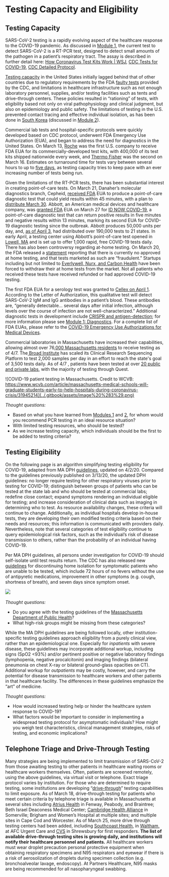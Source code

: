 # Testing Capacity and Eligibility

## Testing Capacity

SARS-CoV-2 testing is a rapidly evolving aspect of the healthcare response to the COVID-19 pandemic. As discussed in [Module 1](https://curriculum.covidstudentresponse.org/module-1-from-bench-to-bedside/clinical-presentation-of-covid-19#diagnostics), the current test to detect SARS-CoV-2 is a RT-PCR test, designed to detect small amounts of the pathogen in a patient’s respiratory tract. The assay is described in further detail here: [How Coronavirus Test Kits Work \| WSJ](https://www.youtube.com/watch?v=tgyzdgf66eM), [CDC Tests for COVID-19](https://www.cdc.gov/coronavirus/2019-ncov/about/testing.html), [CDC Detailed Protocol](https://www.cdc.gov/coronavirus/2019-ncov/downloads/rt-pcr-panel-for-detection-instructions.pdf).

[Testing capacity](https://www.wcvb.com/article/massachusetts-coronavirus-covid-19-testing-update-march-15-2020/31630997#) in the United States initially lagged behind that of other countries due to regulatory requirements by the FDA [faulty tests](https://www.cdc.gov/coronavirus/2019-ncov/about/testing.html) provided by the CDC, and limitations in healthcare infrastructure such as not enough laboratory personnel, supplies, and/or testing facilities such as tents and drive-through centers. These policies resulted in “rationing” of tests, with eligibility based not only on viral pathophysiology and clinical judgment, but also on epidemiology and public safety. The limitations of testing in the U.S. prevented contact tracing and effective individual isolation, as has been done in [South Korea](https://www.npr.org/sections/goatsandsoda/2020/03/13/815441078/south-koreas-drive-through-testing-for-coronavirus-is-fast-and-free) \(discussed in [Module 2](https://curriculum.covidstudentresponse.org/module-2-epidemiology-principles/case-study-south-korea-2020)\).

Commercial lab tests and hospital-specific protocols were quickly developed based on CDC protocol, underwent FDA Emergency Use Authorization \(EUA\), and began to address the need for diagnostics in the United States. On March 13, [Roche](https://www.fiercebiotech.com/medtech/roche-begins-shipping-400-000-coronavirus-test-kits-per-week-u-s) was the first U.S. company to receive FDA EUA for its commercially-developed test kits, with 400,000 of its test kits shipped nationwide every week, and [Thermo Fisher](https://www.fiercebiotech.com/medtech/fda-quickly-oks-its-second-commercial-covid-19-test-from-thermo-fisher) was the second on March 16. Estimates on turnaround time for tests vary between several hours to up to [five days](https://www.labcorp.com/tests/139900/2019-novel-coronavirus-covid-19-naa), as testing capacity tries to keep pace with an ever increasing number of tests being run. 

Given the limitations of the RT-PCR tests, there has been substantial interest in creating point-of-care tests. On March 21, Danaher’s molecular diagnostics branch, Cepheid, [received FDA](https://www.fda.gov/media/136314/download) EUA to produce a point-of-care diagnostic test that could yield results within 45 minutes, with a plan to [distribute March 30](https://www.barrons.com/articles/danaher-stock-subsidiary-fda-covid-19-test-51584969017?mod=article_inline). Abbott, an American medical devices and healthcare company, was [granted FDA](https://abcnews.go.com/Health/rapid-coronavirus-diagnostic-test-provide-results-minutes/story?id=69875037) EUA on March 27 for [ID NOW COVID-19](https://www.alere.com/en/home/product-details/id-now-covid-19.html), a point-of-care diagnostic test that can return positive results in five minutes and negative results within 13 minutes, marking its second EUA for COVID-19 diagnostic testing since the outbreak. Abbott produces 50,000 units per day, and, [as of April 3](https://www.abbott.com/corpnewsroom/product-and-innovation/an-update-on-abbotts-work-on-COVID-19-testing.html), had distributed over 190,000 tests to 21 states. In early April, a testing center using Abbott’s point-of-care test opened in [Lowell, MA](https://www.masslive.com/coronavirus/2020/04/massachusetts-introduces-new-rapid-covid-19-testing-site-offering-up-to-1000-free-tests-daily.html) and is set up to offer 1,000 rapid, free COVID-19 tests daily. There has also been controversy regarding at-home testing. On March 20, the FDA released a [statement](https://www.fda.gov/news-events/press-announcements/coronavirus-covid-19-update-fda-alerts-consumers-about-unauthorized-fraudulent-covid-19-test-kits) reporting that there is currently no approved at home testing, and that tests marketed as such are “fraudulent.” Startups including but not limited to [Everlywell, Nurx, and Carbon Health](https://www.usatoday.com/story/news/investigations/2020/03/31/home-coronavirus-test-fda-shut-them-down-but-they-solution/5080703002/) have been forced to withdraw their at home tests from the market. Not all patients who received these tests have received refunded or had approved COVID-19 testing. 

The first FDA EUA for a serology test was granted to [Cellex on April 1](https://www.fda.gov/media/136622/download). According to the Letter of Authorization, this qualitative test will detect SARS-CoV-2 IgM and IgG antibodies in a patient’s blood. These antibodies are, “generally detectable… several days after initial infection, although levels over the course of infection are not well-characterized.” Additional diagnostic tests in development include [CRISPR and antigen-detection](https://www.nature.com/articles/d41587-020-00010-2); for more information please see [Module 1: Diagnostics](https://curriculum.covidstudentresponse.org/module-1-from-bench-to-bedside/clinical-presentation-of-covid-19#diagnostics). For a complete list of FDA EUAs, please refer to the [COVID-19 Emergency Use Authorizations for Medical Devices](https://www.fda.gov/medical-devices/emergency-situations-medical-devices/emergency-use-authorizations).

Commercial laboratories in Massachusetts have increased their capabilities, allowing almost over 76[,000 Massachusetts residents](https://www.mass.gov/info-details/covid-19-cases-quarantine-and-monitoring) to receive testing as of 4/7. The[ Broad Institute](https://www.broadinstitute.org/news/broad-institute%E2%80%99s-clia-certified-testing-center-begins-processing-covid-19-patient-samples) has scaled its Clinical Research Sequencing Platform to test 2,000 samples per day in an effort to reach the state's goal of 3,500 tests daily. As of 4/7 , patients have been tested at over [20 public and private labs](https://www.mass.gov/info-details/covid-19-cases-quarantine-and-monitoring), with the majority of testing through Quest.

![COVID-19 patient testing in Massachusetts. Credit to WCVB: https://www.wcvb.com/article/massachusetts-medical-schools-will-graduate-students-early-to-help-hospitals-during-coronavirus-crisis/31945214](../.gitbook/assets/image%20%283%29.png)

_Thought questions:_

* Based on what you have learned from [Modules 1](https://futuremdvscovid.gitbook.io/covid19-curriculum/module-1-from-bench-to-bedside) and [2](https://futuremdvscovid.gitbook.io/covid19-curriculum/module-2-epidemiology-principles), for whom would you recommend PCR testing in an ideal resource situation?
* With limited testing resources, who should be tested?
* As we increase testing capacity, which individuals should be the first to be added to testing criteria?

## Testing Eligibility

On the following page is an algorithm simplifying testing eligibility for COVID-19, adapted from MA DPH [guidelines](https://www.mass.gov/doc/covid-19-pui-criteria/download), updated on 4/2/20. Compared to the guidelines previously published on 3/13/20, the updated DPH guidelines: no longer require testing for other respiratory viruses prior to testing for COVID-19; distinguish between groups of patients who can be tested at the state lab and who should be tested at commercial labs; redefine close contact; expand symptoms rendering an individual eligible for testing; and increase consideration of clinical data such as imaging in determining who to test. As resource availability changes, these criteria will continue to change. Additionally, as individual hospitals develop in-house tests, they are developing their own modified testing criteria based on their needs and resources; this information is communicated with providers daily. Nevertheless, note that several categories of test eligibility continue to  query epidemiological risk factors, such as the individual’s risk of disease transmission to others, rather than the probability of an individual having COVID-19. 

Per MA DPH guidelines, all persons under investigation for COVID-19 should self-isolate until test results return. The CDC has also released new [guidelines](https://www.cdc.gov/coronavirus/2019-ncov/if-you-are-sick/care-for-someone.html) for discontinuing home isolation for symptomatic patients who are unable to be tested, which include 72 hours of no fevers without the use of antipyretic medications, improvement in other symptoms \(e.g. cough, shortness of breath\), and seven days since symptom onset.

![](https://lh6.googleusercontent.com/HNN8QvDDA2k8y4rkFOnV4BxWCpFZZElFCxCy9N7CWrNq7HiyTZcQZ78cmHuuRlWokvP49XlmiGet9FnBDtyMfPRV9jHSJHcQe0dYbzqEv8FDgHmfw67qRKQqUwc0_vFrS7CECBSp)

_Thought questions:_ 

* Do you agree with the testing guidelines of the [Massachusetts Department of Public Health](https://images.magnetmail.net/images/clients/MMS_/attach/MDPHTESTINGCRITERIA.pdf)?
* What high-risk groups might be missing from these categories?

While the MA DPH guidelines are being followed locally, other institution-specific testing guidelines approach eligibility from a purely clinical view, rather than an epidemiological one. Especially for _inpatients_ with severe disease, these guidelines may incorporate additional workup, including signs \(SpO2 &lt;93%\) and/or pertinent positive or negative laboratory findings \(lymphopenia, negative procalcitonin\) and imaging findings \(bilateral pneumonia on chest X-ray or bilateral ground-glass opacities on CT\). Additional workup for _outpatients_ may be costly, however, and carry the potential for disease transmission to healthcare workers and other patients in that healthcare facility. The differences in these guidelines emphasize the “art” of medicine.

_Thought questions:_

* How would increased testing help or hinder the healthcare system response to COVID-19?
* What factors would be important to consider in implementing a widespread testing protocol for asymptomatic individuals? How might you weigh test characteristics, clinical management strategies, risks of testing, and economic implications?

## Telephone Triage and Drive-Through Testing

Many strategies are being implemented to limit transmission of SARS-CoV-2 from those awaiting testing to other patients in healthcare waiting rooms or healthcare workers themselves. Often, patients are screened remotely, using the above guidelines, via virtual visit or telephone. Exact triage protocol varies by institution. For those who are determined to require testing, some institutions are developing “[drive-through](https://www.nytimes.com/2020/03/17/nyregion/new-rochelle-coronavirus-testing.html)” testing capabilities to limit exposure. As of March 18, drive-through testing for patients who meet certain criteria by telephone triage is available in Massachusetts at several sites including [Atrius Health](https://www.wbur.org/commonhealth/2020/03/17/drive-through-coronavirus-tests-boston) in Fenway, Peabody, and Braintree; Beth Israel Deaconess Medical Center; [Cambridge Health Alliance](https://www.nbcboston.com/news/local/remote-coronavirus-testing-facilities-begin-to-open-in-mass/2093138/) in Somerville; Brigham and Women’s Hospital at multiple sites; and multiple sites in Cape Cod and Worcester. As of March 25, more drive through testing centers had been added, including [Southcoast Health](https://www.southcoasttoday.com/news/20200323/southcoast-health-opens-first-drive-through-covid-19-testing-site-in-region), in [Waltham,](https://whdh.com/news/waltham-opens-drive-thru-coronavirus-testing-site/) at AFC Urgent Care and [CVS](https://www.cnbc.com/2020/03/19/coronavirus-cvs-opens-its-first-drive-up-testing-site-in-massachusetts.html) in Shrewsbury for first responders. **The list of available drive-through testing sites is growing daily, and institutions will notify their healthcare personnel and patients.** All healthcare workers must wear droplet precaution personal protective equipment when obtaining respiratory specimens and N95 respirators and eyewear if there is a risk of aerosolization of droplets during specimen collection \(e.g. bronchoalveolar lavage, endoscopy\). At Partners Healthcare, N95 masks are being recommended for all nasopharyngeal swabbing. 

